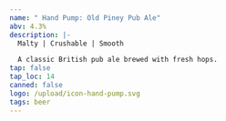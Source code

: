 ```yaml
---
name: " Hand Pump: Old Piney Pub Ale"
abv: 4.3%
description: |-
  Malty | Crushable | Smooth

  A classic British pub ale brewed with fresh hops.  
tap: false
tap_loc: 14
canned: false
logo: /upload/icon-hand-pump.svg
tags: beer
---
```

